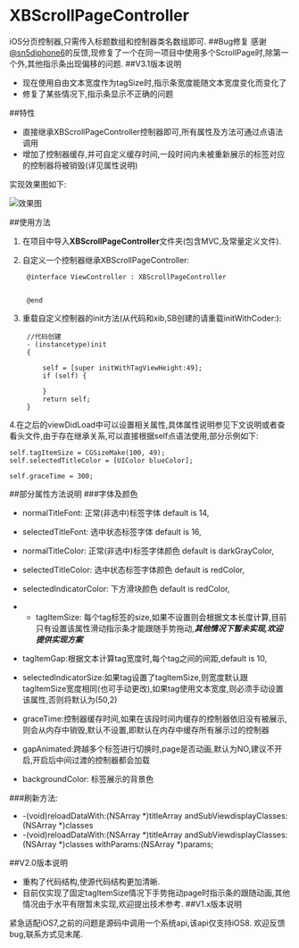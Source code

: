 # XBScrollPageController
iOS分页控制器,只需传入标题数组和控制器类名数组即可.
##Bug修复
感谢[@sn5diphone6](https://github.com/sn5diphone6)的反馈,现修复了一个在同一项目中使用多个ScrollPage时,除第一个外,其他指示条出现偏移的问题.
##V3.1版本说明

* 现在使用自由文本宽度作为tagSize时,指示条宽度能随文本宽度变化而变化了
* 修复了某些情况下,指示条显示不正确的问题


##特性
* 直接继承XBScrollPageController控制器即可,所有属性及方法可通过点语法调用
* 增加了控制器缓存,并可自定义缓存时间,一段时间内未被重新展示的标签对应的控制器将被销毁(详见属性说明)

实现效果图如下:
</br>

![效果图](https://github.com/changjianfeishui/XBScrollPageController/raw/master/1.gif)

##使用方法

1. 在项目中导入**XBScrollPageController**文件夹(包含MVC,及常量定义文件).

2. 自定义一个控制器继承XBScrollPageController:

		@interface ViewController : XBScrollPageController


		@end
		
3. 重载自定义控制器的init方法(从代码和xib,SB创建的请重载initWithCoder:):

		//代码创建
		- (instancetype)init
		{
    
  			self = [super initWithTagViewHeight:49];
    		if (self) {
        
    		}
	    	return self;
		}
		
4.在之后的viewDidLoad中可以设置相关属性,具体属性说明参见下文说明或者查看头文件,由于存在继承关系,可以直接根据self点语法使用,部分示例如下:

	self.tagItemSize = CGSizeMake(100, 49);
    self.selectedTitleColor = [UIColor blueColor];
    
    self.graceTime = 300;
    
    

##部分属性方法说明
###字体及颜色

* normalTitleFont: 正常(非选中)标签字体  default is 14,

* selectedTitleFont: 选中状态标签字体  default is 16,

* normalTitleColor: 正常(非选中)标签字体颜色  default is darkGrayColor,
* selectedTitleColor: 选中状态标签字体颜色  default is redColor,
* selectedIndicatorColor: 下方滑块颜色 default is redColor,
* * tagItemSize: 每个tag标签的size,如果不设置则会根据文本长度计算,目前只有设置该属性滑动指示条才能跟随手势拖动,***其他情况下暂未实现,欢迎提供实现方案***

* tagItemGap:根据文本计算tag宽度时,每个tag之间的间距,default is 10,

* selectedIndicatorSize:如果tag设置了tagItemSize,则宽度默认跟tagItemSize宽度相同(也可手动更改),如果tag使用文本宽度,则必须手动设置该属性,否则将默认为(50,2)

* graceTime:控制器缓存时间,如果在该段时间内缓存的控制器依旧没有被展示,则会从内存中销毁,默认不设置,即默认在内存中缓存所有展示过的控制器
* gapAnimated:跨越多个标签进行切换时,page是否动画,默认为NO,建议不开启,开启后中间过渡的控制器都会加载
* backgroundColor: 标签展示的背景色

###刷新方法:
* -(void)reloadDataWith:(NSArray *)titleArray andSubViewdisplayClasses:(NSArray *)classes 
* -(void)reloadDataWith:(NSArray *)titleArray andSubViewdisplayClasses:(NSArray *)classes withParams:(NSArray *)params;

##V2.0版本说明

* 重构了代码结构,使源代码结构更加清晰.
* 目前仅实现了固定tagItemSize情况下手势拖动page时指示条的跟随动画,其他情况由于水平有限暂未实现,欢迎提出技术参考.
##V1.x版本说明

紧急适配iOS7,之前的问题是源码中调用一个系统api,该api仅支持iOS8.
欢迎反馈bug,联系方式见末尾.
